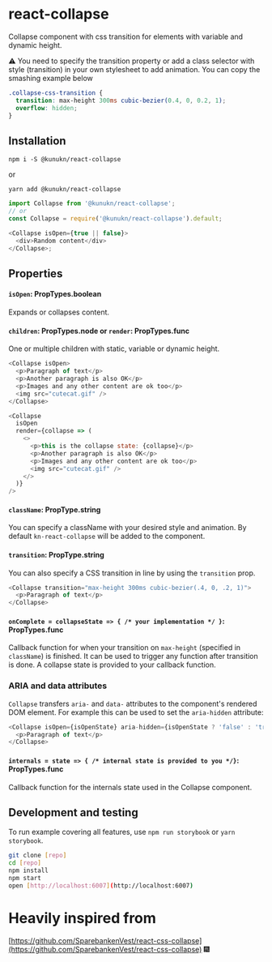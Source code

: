 # react-collapse

Collapse component with css transition for elements with variable and dynamic height.

:warning: ️You need to specify the transition property or add a class selector with style (transition) in your own stylesheet to add animation. You can copy the smashing example below

```scss
.collapse-css-transition {
  transition: max-height 300ms cubic-bezier(0.4, 0, 0.2, 1);
  overflow: hidden;
}
```

## Installation

`npm i -S @kunukn/react-collapse`

or

`yarn add @kunukn/react-collapse`

```js
import Collapse from '@kunukn/react-collapse';
// or
const Collapse = require('@kunukn/react-collapse').default;

<Collapse isOpen={true || false}>
  <div>Random content</div>
</Collapse>;
```

## Properties

#### `isOpen`: PropTypes.boolean

Expands or collapses content.

#### `children`: PropTypes.node or `render`: PropTypes.func

One or multiple children with static, variable or dynamic height.

```js
<Collapse isOpen>
  <p>Paragraph of text</p>
  <p>Another paragraph is also OK</p>
  <p>Images and any other content are ok too</p>
  <img src="cutecat.gif" />
</Collapse>
```

```js
<Collapse
  isOpen
  render={collapse => (
    <>
      <p>this is the collapse state: {collapse}</p>
      <p>Another paragraph is also OK</p>
      <p>Images and any other content are ok too</p>
      <img src="cutecat.gif" />
    </>
  )}
/>
```

#### `className`: PropType.string

You can specify a className with your desired style and animation. By default `kn-react-collapse` will be added to the component.

#### `transition`: PropType.string

You can also specify a CSS transition in line by using the `transition` prop.

```js
<Collapse transition="max-height 300ms cubic-bezier(.4, 0, .2, 1)">
  <p>Paragraph of text</p>
</Collapse>
```

#### `onComplete = collapseState => { /* your implementation */ }`: PropTypes.func

Callback function for when your transition on `max-height` (specified in `className`) is finished. It can be used to trigger any function after transition is done. A collapse state is provided to your callback function.

### ARIA and data attributes

`Collapse` transfers `aria-` and `data-` attributes to the component's rendered DOM element. For example this can be used to set the `aria-hidden` attribute:

```js
<Collapse isOpen={isOpenState} aria-hidden={isOpenState ? 'false' : 'true'}>
  <p>Paragraph of text</p>
</Collapse>
```

#### `internals = state => { /* internal state is provided to you */}`: PropTypes.func

Callback function for the internals state used in the Collapse component.

## Development and testing

To run example covering all features, use `npm run storybook` or `yarn storybook`.

```bash
git clone [repo]
cd [repo]
npm install
npm start
open [http://localhost:6007](http://localhost:6007)
```

# Heavily inspired from

[https://github.com/SparebankenVest/react-css-collapse](https://github.com/SparebankenVest/react-css-collapse) 🎆
